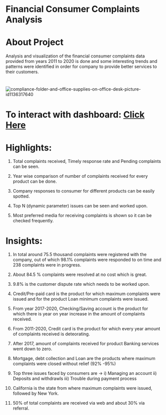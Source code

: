 # Financial Consumer Complaints Analysis

# About Project

Analysis and visualization of the financial consumer complaints data provided from years 2011 to 2020 is done and some interesting trends and patterns were identified in order for company to provide better services to their customers.

#
![compliance-folder-and-office-supplies-on-office-desk-picture-id1136317640](https://user-images.githubusercontent.com/121285271/226867485-7c0bfb4a-beb3-44d0-a8e0-87dc3f94e65d.jpg)

# To interact with dashboard: [Click Here](https://public.tableau.com/app/profile/mehak.khurana/viz/FinancialComplaintsDashboard_16723140537360/Dashboard1_1)

# Highlights:

1. Total complaints received, Timely response rate and Pending complaints can be seen.

2. Year wise comparison of number of complaints received for every product can be done.

3. Company responses to consumer for different products can be easily spotted.

4. Top N (dynamic parameter) issues can be seen and worked upon.

5. Most preferred media for receiving complaints is shown so it can be checked frequently.

# Insights:

1. In total around 75.5 thousand complaints were registered with the company, out of which 98.1% complaints were responded to on time and 238 complaints were in progress.

2. About 84.5 % complaints were resolved at no cost which is great.

3. 9.8% is the customer dispute rate which needs to be worked upon.

4. Credit/Pre-paid card is the product for which maximum complaints were issued and for the product Loan minimum complaints were issued.

5. From year 2017-2020, Checking/Saving account is the product for which there is year on year increase in the amount of complaints received.

6. From 2011-2020, Credit card is the product for which every year amount of complaints received is deteorating.

7. After 2017, amount of complaints received for product Banking services went down to zero.

8. Mortgage, debt collection and Loan are the products where maximum complaints were closed without relief (92% -95%)

9. Top three issues faced by consumers are -> i) Managing an account ii) Deposits and withdrawls iii) Trouble during payment process

10. California is the state from where maximum complaints were issued, followed by New York.

11. 50% of total complaints are received via web and about 30% via referral.
